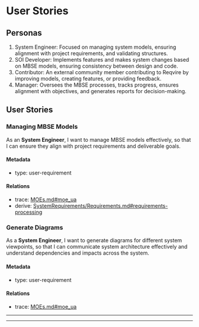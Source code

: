 # User Stories

## Personas
1. System Engineer: Focused on managing system models, ensuring alignment with project requirements, and validating structures.
2. SOI Developer: Implements features and makes system changes based on MBSE models, ensuring consistency between design and code.
3. Contributor: An external community member contributing to Reqvire by improving models, creating features, or providing feedback.
4. Manager: Oversees the MBSE processes, tracks progress, ensures alignment with objectives, and generates reports for decision-making.


## User Stories

### Managing MBSE Models

As an **System Engineer**, I want to manage MBSE models effectively, so that I can ensure they align with project requirements and deliverable goals.

#### Metadata
  * type: user-requirement

#### Relations
  * trace: [MOEs.md#moe_ua](/MOEs.md#moe_ua)
* derive: [SystemRequirements/Requirements.md#requirements-processing](/SystemRequirements/Requirements.md#requirements-processing)

### Generate Diagrams
As a **System Engineer**, I want to generate diagrams for different system viewpoints, so that I can communicate system architecture effectively and understand dependencies and impacts across the system.

#### Metadata
  * type: user-requirement

#### Relations
  * trace: [MOEs.md#moe_ua](/MOEs.md#moe_ua)

---
---